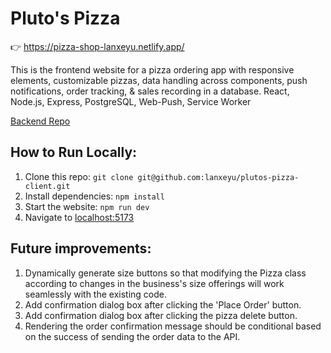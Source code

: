 # Pluto's Pizza

👉 https://pizza-shop-lanxeyu.netlify.app/

This is the frontend website for a pizza ordering app with responsive elements, customizable pizzas, data handling across components, push notifications, order tracking, & sales recording in a database. React, Node.js, Express, PostgreSQL, Web-Push, Service Worker

[Backend Repo](https://github.com/lanxeyu/plutos-pizza-server)

## How to Run Locally:
1. Clone this repo: `git clone git@github.com:lanxeyu/plutos-pizza-client.git`
2. Install dependencies: `npm install`
3. Start the website: `npm run dev`
4. Navigate to [localhost:5173](http://localhost:5173/)

## Future improvements:
1. Dynamically generate size buttons so that modifying the Pizza class according to changes in the business's size offerings will work seamlessly with the existing code.
2. Add confirmation dialog box after clicking the 'Place Order' button.
3. Add confirmation dialog box after clicking the pizza delete button.
4. Rendering the order confirmation message should be conditional based on the success of sending the order data to the API.